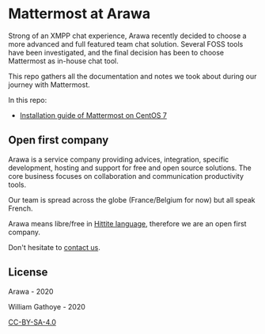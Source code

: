 # Mattermost at Arawa

Strong of an XMPP chat experience, Arawa recently decided to choose a more advanced and full featured team chat solution. Several FOSS tools have been investigated, and the final decision has been to choose Mattermost as in-house chat tool.

This repo gathers all the documentation and notes we took about during our journey with Mattermost.

In this repo:

* [Installation guide of Mattermost on CentOS 7](mattermost-centos-7.md)

## Open first company

Arawa is a service company providing advices, integration, specific development, hosting and support for free and open source solutions. The core business focuses on collaboration and communication productivity tools.

Our team is spread across the globe (France/Belgium for now) but all speak French.

Arawa means libre/free in [Hittite language](https://en.wikipedia.org/wiki/Hittite_language), therefore we are an open first company.

Don't hesitate to [contact us](https://www.arawa.fr/contact/).

## License

Arawa - 2020

William Gathoye - 2020

[CC-BY-SA-4.0](LICENSE)
